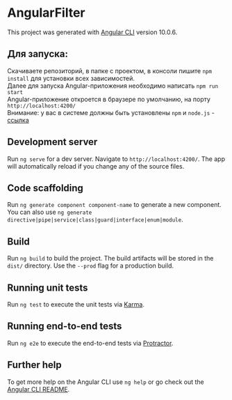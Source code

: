 # AngularFilter

This project was generated with [Angular CLI](https://github.com/angular/angular-cli) version 10.0.6.

## Для запуска:

Скачиваете репозиторий, в папке с проектом, в консоли пишите `npm install` для установки всех зависимостей.<br>
Далее для запуска Angular-приложения необходимо написать `npm run start`
<br>
Angular-приложение откроется  в браузере по умолчанию, на порту `http://localhost:4200/`
<br>
Внимание: у вас в системе должны быть установлены `npm` и `node.js` - <a href="https://nodejs.org/ru/">ссылка</a><br>

## Development server

Run `ng serve` for a dev server. Navigate to `http://localhost:4200/`. The app will automatically reload if you change any of the source files.

## Code scaffolding

Run `ng generate component component-name` to generate a new component. You can also use `ng generate directive|pipe|service|class|guard|interface|enum|module`.

## Build

Run `ng build` to build the project. The build artifacts will be stored in the `dist/` directory. Use the `--prod` flag for a production build.

## Running unit tests

Run `ng test` to execute the unit tests via [Karma](https://karma-runner.github.io).

## Running end-to-end tests

Run `ng e2e` to execute the end-to-end tests via [Protractor](http://www.protractortest.org/).

## Further help

To get more help on the Angular CLI use `ng help` or go check out the [Angular CLI README](https://github.com/angular/angular-cli/blob/master/README.md).
